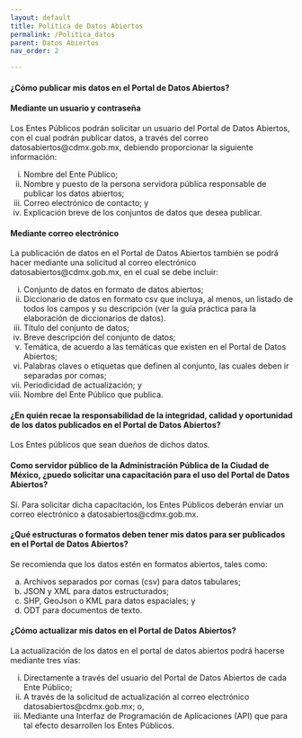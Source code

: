```yaml
---
layout: default
title: Política de Datos Abiertos
permalink: /Politica_datos
parent: Datos Abiertos
nav_order: 2

---
```

<h4><b>¿Cómo publicar mis datos en el Portal de Datos Abiertos?</b> </h4>

<h4><b> Mediante un usuario y contraseña </b> </h4>
Los Entes Públicos podrán solicitar un usuario del Portal de Datos Abiertos, con el cual podrán publicar datos, a través del correo datosabiertos@cdmx.gob.mx, debiendo proporcionar la siguiente información: 

<ol type="i" > 
<li> Nombre del Ente Público;</li>
<li> Nombre y puesto de la persona servidora pública responsable de publicar los datos abiertos;</li>
<li> Correo electrónico de contacto; y  </li>
<li> Explicación breve de los conjuntos de datos que desea publicar.  </li>
</ol>


<h4><b> Mediante correo electrónico </b> </h4>
La publicación de datos en el Portal de Datos Abiertos también se podrá hacer mediante una solicitud al correo electrónico datosabiertos@cdmx.gob.mx, en el cual se debe incluir: 

<ol type="i" > 
<li> Conjunto de datos en formato de datos abiertos; </li>
<li> Diccionario de datos en formato csv que incluya, al menos, un listado de todos los campos y su descripción (ver la guía práctica para la elaboración de diccionarios de datos). </li>
<li> Título del conjunto de datos;  </li>
<li> Breve descripción del conjunto de datos;   </li>
<li> Temática, de acuerdo a las temáticas que existen en el Portal de Datos Abiertos;  </li>
<li> Palabras claves o etiquetas que definen al conjunto, las cuales deben ir separadas por comas;  </li>
<li> Periodicidad de actualización; y </li>
<li> Nombre del Ente Público que publica. </li>
</ol>



<h4><b> ¿En quién recae la responsabilidad de la integridad, calidad y oportunidad de los datos publicados en el Portal de Datos Abiertos? </b> </h4>
Los Entes públicos que sean dueños de dichos datos. <br>

<h4><b>Como servidor público de la Administración Pública de la Ciudad de México, ¿puedo solicitar una capacitación para el uso del Portal de Datos Abiertos? </b> </h4>
Sí. Para solicitar dicha capacitación, los Entes Públicos deberán enviar un correo electrónico a datosabiertos@cdmx.gob.mx. 

<h4><b> ¿Qué estructuras o formatos deben tener mis datos para ser publicados en el Portal de Datos Abiertos? </b> </h4>
Se recomienda que los datos estén en formatos abiertos, tales como: 

<ol type="a"> 
    <li>Archivos separados por comas (csv) para datos tabulares; </li>
    <li>JSON y XML para datos estructurados;  </li>
    <li> SHP, GeoJson o KML para datos espaciales; y  </li>
    <li> ODT para documentos de texto.  </li>
</ol>

<h4> <b>¿Cómo actualizar mis datos en el Portal de Datos Abiertos? </b> </h4>
La actualización de los datos en el portal de datos abiertos podrá hacerse mediante tres vías: 
<ol type="i" > 
<li> Directamente a través del usuario del Portal de Datos Abiertos de cada Ente Público; </li>
<li> A través de la solicitud de actualización al correo electrónico datosabiertos@cdmx.gob.mx; o, </li>
<li> Mediante una Interfaz de Programación de Aplicaciones (API) que para tal efecto desarrollen los Entes Públicos. 
 </li>

</ol>


